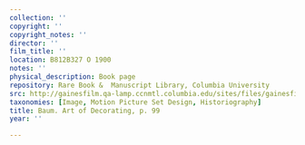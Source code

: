 ```yaml
---
collection: ''
copyright: ''
copyright_notes: ''
director: ''
film_title: ''
location: B812B327 O 1900
notes: ''
physical_description: Book page
repository: Rare Book &  Manuscript Library, Columbia University
src: http://gainesfilm.qa-lamp.ccnmtl.columbia.edu/sites/files/gainesfilm/images/1000102005.jpg
taxonomies: [Image, Motion Picture Set Design, Historiography]
title: Baum. Art of Decorating, p. 99
year: ''

---
```

